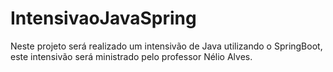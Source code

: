 # IntensivaoJavaSpring
Neste projeto será realizado um intensivão de Java utilizando o SpringBoot, este intensivão será ministrado pelo professor Nélio Alves.
